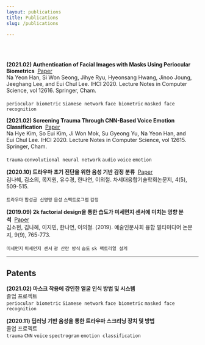 ```yaml
---
layout: publications
title: Publications
slug: /publications
    
---
```


<br />
<br />


__(2021.02) Authentication of Facial Images with Masks Using Periocular Biometrics__&nbsp;&nbsp;<a href="https://link.springer.com/chapter/10.1007%2F978-3-030-68452-5_34">Paper</a><br>
Na Yeon Han, Si Won Seong, Jihye Ryu, Hyeonsang Hwang, Jinoo Joung, Jeeghang Lee, and Eui Chul Lee. IHCI 2020. Lecture Notes in Computer Science, vol 12616. Springer, Cham.<br><br>
`periocular biometric` `Siamese network` `face biometric` `masked face recognition`<br>


__(2021.02) Screening Trauma Through CNN-Based Voice Emotion Classification__&nbsp;&nbsp;<a href="https://link.springer.com/chapter/10.1007%2F978-3-030-68449-5_21">Paper</a><br>
Na Hye Kim, So Eui Kim, Ji Won Mok, Su Gyeong Yu, Na Yeon Han, and Eui Chul Lee. IHCI 2020. Lecture Notes in Computer Science, vol 12615. Springer, Cham.<br><br>
`trauma` `convolutional neural network` `audio` `voice` `emotion`<br>

__(2020.10) 트라우마 초기 진단을 위한 음성 기반 감정 분류__&nbsp;&nbsp;<a href="https://drive.google.com/file/d/1Ni2s0wBTe1e_PVp3QwPboPERoHAm8YPj/view">Paper</a><br>
김나혜, 김소의, 목지원, 유수경, 한나연, 이의철. 차세대융합기술학회논문지, 4(5), 509-515.<br><br>
`트라우마` `합성곱 신명망` `음성` `스펙트로그램` `감정`<br>

__(2019.09) 2k factorial design을 통한 습도가 미세먼지 센서에 미치는 영향 분석__&nbsp;&nbsp;<a href="https://drive.google.com/file/d/10UAreyuKZr1FtqXi0Fm-uuFV7ePnN_V4/view?usp=sharing">Paper</a><br>
김소현, 김나혜, 이지민, 한나연, 이의철. (2019). 예술인문사회 융합 멀티미디어 논문지, 9(9), 765-773.<br><br>
`미세먼지` `미세먼지 센서` `광 산란 방식` `습도` `sk 팩토리얼 설계`<br>


-------------------


## Patents


__(2021.02) 마스크 착용에 강인한 얼굴 인식 방법 및 시스템__<br>
졸업 프로젝트<br>
`periocular biometric` `Siamese network` `face biometric` `masked face recognition`<br>

__(2020.11) 딥러닝 기반 음성을 통한 트라우마 스크리닝 장치 및 방법__<br>
졸업 프로젝트<br>
`trauma` `CNN` `voice` `spectrogram` `emotion classification`<br><br>

